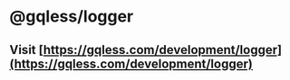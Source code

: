 # @gqless/logger

## Visit [https://gqless.com/development/logger](https://gqless.com/development/logger)

